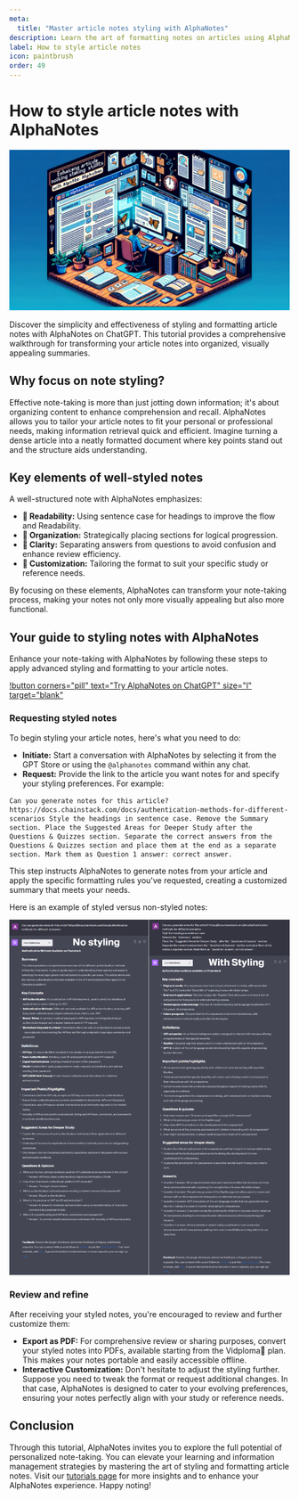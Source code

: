 ```yaml
---
meta:
  title: "Master article notes styling with AlphaNotes"
description: Learn the art of formatting notes on articles using AlphaNotes on ChatGPT. Follow our step-by-step guide to enhance your note-taking skills.
label: How to style article notes
icon: paintbrush
order: 49
---
```


# How to style article notes with AlphaNotes

![](../../resources/notes-style-banner.png)

Discover the simplicity and effectiveness of styling and formatting article notes with AlphaNotes on ChatGPT. This tutorial provides a comprehensive walkthrough for transforming your article notes into organized, visually appealing summaries.

## Why focus on note styling?

Effective note-taking is more than just jotting down information; it's about organizing content to enhance comprehension and recall. AlphaNotes allows you to tailor your article notes to fit your personal or professional needs, making information retrieval quick and efficient. Imagine turning a dense article into a neatly formatted document where key points stand out and the structure aids understanding.

## Key elements of well-styled notes

A well-structured note with AlphaNotes emphasizes:

- **📌 Readability:** Using sentence case for headings to improve the flow and Readability.
- **📌 Organization:** Strategically placing sections for logical progression.
- **📌 Clarity:** Separating answers from questions to avoid confusion and enhance review efficiency.
- **📌 Customization:** Tailoring the format to suit your specific study or reference needs.

By focusing on these elements, AlphaNotes can transform your note-taking process, making your notes not only more visually appealing but also more functional.

## Your guide to styling notes with AlphaNotes

Enhance your note-taking with AlphaNotes by following these steps to apply advanced styling and formatting to your article notes.

[!button corners="pill" text="Try AlphaNotes on ChatGPT" size="l" target="blank"](https://chat.openai.com/g/g-ZdfrSRAyo-alphanotes-gpt)

### Requesting styled notes

To begin styling your article notes, here's what you need to do:

- **Initiate:** Start a conversation with AlphaNotes by selecting it from the GPT Store or using the `@alphanotes` command within any chat.
- **Request:** Provide the link to the article you want notes for and specify your styling preferences. For example:

```
Can you generate notes for this article? https://docs.chainstack.com/docs/authentication-methods-for-different-scenarios Style the headings in sentence case. Remove the Summary section. Place the Suggested Areas for Deeper Study after the Questions & Quizzes section. Separate the correct answers from the Questions & Quizzes section and place them at the end as a separate section. Mark them as Question 1 answer: correct answer.
```

This step instructs AlphaNotes to generate notes from your article and apply the specific formatting rules you've requested, creating a customized summary that meets your needs.

Here is an example of styled versus non-styled notes:

![](../../resources/style-article.png)

### Review and refine

After receiving your styled notes, you're encouraged to review and further customize them:

- **Export as PDF:** For comprehensive review or sharing purposes, convert your styled notes into PDFs, available starting from the Vidploma🎥 plan. This makes your notes portable and easily accessible offline.
- **Interactive Customization:** Don't hesitate to adjust the styling further. Suppose you need to tweak the format or request additional changes. In that case, AlphaNotes is designed to cater to your evolving preferences, ensuring your notes perfectly align with your study or reference needs.

## Conclusion

Through this tutorial, AlphaNotes invites you to explore the full potential of personalized note-taking. You can elevate your learning and information management strategies by mastering the art of styling and formatting article notes. Visit our [tutorials page](https://www.alphanotes.one/tutorials/tutorial) for more insights and to enhance your AlphaNotes experience. Happy noting!
